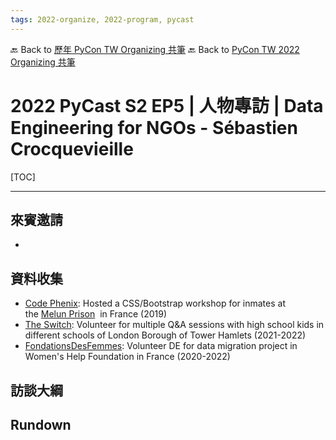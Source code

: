 ```yaml
---
tags: 2022-organize, 2022-program, pycast
---
```


🔙 Back to [歷年 PyCon TW Organizing 共筆](/ryPr7SFyP/%2FHM5mHCFKQCu7-W5ea8ITcw%3Fview)
🔙 Back to [PyCon TW 2022 Organizing 共筆](/rkk3KQ_VY)

# 2022 PyCast S2 EP5 | 人物專訪 | Data Engineering for NGOs - Sébastien Crocquevieille

[TOC]

---

## 來賓邀請
* 

## 資料收集
- [Code Phenix](https://codephenix.fr/): Hosted a CSS/Bootstrap workshop for inmates at the [Melun Prison](https://fr.wikipedia.org/wiki/Centre_de_d%C3%A9tention_de_Melun)
 in France (2019)
- [The Switch](https://theswitch.org/): Volunteer for multiple Q&A sessions with high school kids in different schools of London Borough of Tower Hamlets (2021-2022)
- [FondationsDesFemmes](https://fondationdesfemmes.org/): Volunteer DE for data migration project in Women's Help Foundation in France (2020-2022)


## 訪談大綱



## Rundown